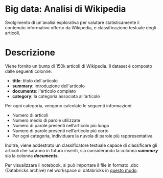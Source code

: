 # Big data: Analisi di Wikipedia

Svolgimento di un'analisi esplorativa per valutare statisticamente il contenuto informativo offerto da Wikipedia, e classificazione testuale degli articoli.

# Descrizione
Viene fornito un bump di 150k articoli di Wikipedia. Il dataset è composto dalle seguenti colonne:
* **title**: titolo dell'articolo
* **summary**: introduzione dell'articolo
* **documents**: l'articolo completo
* **category**: la categoria associata all'articolo

  
Per ogni categoria, vengono calcolate le seguenti informazioni:
* Numero di articoli
* Numero medio di parole utilizzate
* Numero di parole presenti nell’articolo più lungo
* Numero di parole presenti nell’articolo più corto
* Per ogni categoria, individuare la nuvola di parole più rappresentativa

Inoltre, viene addestrato un classificatore testuale capace di classificare gli articoli che saranno in futuro inseriti, sia considerando la colonna ***summary*** sia la colonna ***documents***.


Per visualizzare il notebook, si può importare il file in formato .dbc (Databricks archive) nel workspace di databricks in  [questo modo](https://docs.databricks.com/en/notebooks/notebook-export-import.html).

